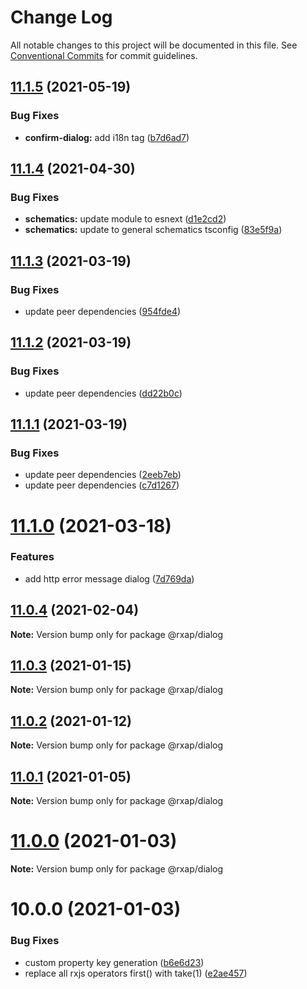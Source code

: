 # Change Log

All notable changes to this project will be documented in this file.
See [Conventional Commits](https://conventionalcommits.org) for commit guidelines.

## [11.1.5](https://gitlab.com/rxap/packages/compare/@rxap/dialog@11.1.4...@rxap/dialog@11.1.5) (2021-05-19)


### Bug Fixes

* **confirm-dialog:** add i18n tag ([b7d6ad7](https://gitlab.com/rxap/packages/commit/b7d6ad7d96a032e478cd881981103b4aa659d5a0))





## [11.1.4](https://gitlab.com/rxap/packages/compare/@rxap/dialog@11.1.3...@rxap/dialog@11.1.4) (2021-04-30)


### Bug Fixes

* **schematics:** update module to esnext ([d1e2cd2](https://gitlab.com/rxap/packages/commit/d1e2cd252f3866471935131187b3acaefe2cca82))
* **schematics:** update to general schematics tsconfig ([83e5f9a](https://gitlab.com/rxap/packages/commit/83e5f9a0cf1810686a503425d87a5e4ae30b8c84))





## [11.1.3](https://gitlab.com/rxap/packages/compare/@rxap/dialog@11.1.2...@rxap/dialog@11.1.3) (2021-03-19)


### Bug Fixes

* update peer dependencies ([954fde4](https://gitlab.com/rxap/packages/commit/954fde47836ff0c1f25a77c33ff871ddc7685b6c))





## [11.1.2](https://gitlab.com/rxap/packages/compare/@rxap/dialog@11.1.1...@rxap/dialog@11.1.2) (2021-03-19)


### Bug Fixes

* update peer dependencies ([dd22b0c](https://gitlab.com/rxap/packages/commit/dd22b0ce053bc266c7aea659a2faf3be39f424e7))





## [11.1.1](https://gitlab.com/rxap/packages/compare/@rxap/dialog@11.1.0...@rxap/dialog@11.1.1) (2021-03-19)


### Bug Fixes

* update peer dependencies ([2eeb7eb](https://gitlab.com/rxap/packages/commit/2eeb7eb85eedd6d610e855dc1724c7153cf01fd0))
* update peer dependencies ([c7d1267](https://gitlab.com/rxap/packages/commit/c7d12671f3efc198985cddee92caa2558e74b023))





# [11.1.0](https://gitlab.com/rxap/packages/compare/@rxap/dialog@11.0.4...@rxap/dialog@11.1.0) (2021-03-18)


### Features

* add http error message dialog ([7d769da](https://gitlab.com/rxap/packages/commit/7d769dae8321c938163b155f62a71497381f1cb0))





## [11.0.4](https://gitlab.com/rxap/packages/compare/@rxap/dialog@11.0.3...@rxap/dialog@11.0.4) (2021-02-04)

**Note:** Version bump only for package @rxap/dialog





## [11.0.3](https://gitlab.com/rxap/packages/compare/@rxap/dialog@11.0.2...@rxap/dialog@11.0.3) (2021-01-15)

**Note:** Version bump only for package @rxap/dialog





## [11.0.2](https://gitlab.com/rxap/packages/compare/@rxap/dialog@11.0.1...@rxap/dialog@11.0.2) (2021-01-12)

**Note:** Version bump only for package @rxap/dialog





## [11.0.1](https://gitlab.com/rxap/packages/compare/@rxap/dialog@11.0.0...@rxap/dialog@11.0.1) (2021-01-05)

**Note:** Version bump only for package @rxap/dialog





# [11.0.0](https://gitlab.com/rxap/packages/compare/@rxap/dialog@10.0.0...@rxap/dialog@11.0.0) (2021-01-03)

**Note:** Version bump only for package @rxap/dialog





# 10.0.0 (2021-01-03)


### Bug Fixes

* custom property key generation ([b6e6d23](https://gitlab.com/rxap/packages/commit/b6e6d23215f0b35e0de2d35003b186a3d435b8e4))
* replace all rxjs operators first() with take(1) ([e2ae457](https://gitlab.com/rxap/packages/commit/e2ae45771c8b01f30fc1a00f962e067d610296b7))
